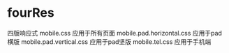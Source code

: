 fourRes
=======

四版响应式
mobile.css 应用于所有页面
mobile.pad.horizontal.css 应用于pad横版
mobile.pad.vertical.css 应用于pad坚版
mobile.tel.css 应用于手机端
